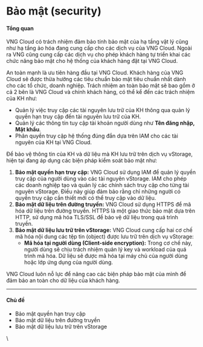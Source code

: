 # Bảo mật (security)

#### Tổng quan <a href="#baomat-security-tongquan" id="baomat-security-tongquan"></a>

VNG Cloud có trách nhiệm đảm bảo tính bảo mật của hạ tầng vật lý cũng như hạ tầng ảo hóa đang cung cấp cho các dịch vụ của VNG Cloud. Ngoài ra VNG cũng cung cấp các dịch vụ cho phép khách hàng tự triển khai các chức năng bảo mật cho hệ thống của khách hàng đặt tại VNG Cloud.

An toàn mạnh là ưu tiên hàng đầu tại VNG Cloud. Khách hàng của VNG Cloud sẽ được thừa hưởng các tiêu chuẩn bảo mật tiêu chuẩn nhất dành cho các tổ chức, doanh nghiệp. Trách nhiệm an toàn bảo mật sẽ bao gồm ở cả 2 bên là VNG Cloud và chính khách hàng, có thể kể đến các trách nhiệm của KH như:

* Quản lý việc truy cập các tài nguyên lưu trữ của KH thông qua quản lý quyền hạn truy cập đến tài nguyên lưu trữ của KH.
* Quản lý các thông tin tuy cập tài khoản người dùng như **Tên đăng nhập, Mật khẩu**.
* Phân quyền truy cập hệ thống đúng đắn dựa trên IAM cho các tài nguyên của KH tại VNG Cloud.

Để bảo vệ thông tin của KH và dữ liệu mà KH lưu trữ trên dịch vụ vStorage, hiện tại đang áp dụng các biện pháp kiểm soát bảo mật như:

1. **Bảo mật quyền hạn truy cập:** VNG Cloud sử dụng IAM để quản lý quyền truy cập của người dùng vào các tài nguyên vStorage. IAM cho phép các doanh nghiệp tạo và quản lý các chính sách truy cập cho từng tài nguyên vStorage. Điều này giúp đảm bảo rằng chỉ những người có quyền truy cập cần thiết mới có thể truy cập vào dữ liệu.
2. **Bảo mật dữ liệu trên đường truyền:** VNG Cloud sử dụng HTTPS để mã hóa dữ liệu trên đường truyền. HTTPS là một giao thức bảo mật dựa trên HTTP, sử dụng mã hóa TLS/SSL để bảo vệ dữ liệu trong quá trình truyền.
3. **Bảo mật dữ liệu lưu trữ trên vStorage:** VNG Cloud cung cấp hai cơ chế mã hóa nội dung các tệp tin (object) được lưu trữ trên dịch vụ vStorage:
   * **Mã hóa tại người dùng (Client-side encryption):** Trong cơ chế này, người dùng sẽ chịu trách nhiệm quản lý key và workload của quá trình mã hóa. Dữ liệu sẽ được mã hóa tại máy chủ của người dùng hoặc lớp ứng dụng của người dùng.

VNG Cloud luôn nỗ lực để nâng cao các biện pháp bảo mật của mình để đảm bảo an toàn cho dữ liệu của khách hàng.

***

#### Chủ đề <a href="#baomat-security-chude" id="baomat-security-chude"></a>

* Bảo mật quyền hạn truy cập
* Bảo mật dữ liệu trên đường truyền
* Bảo mật dữ liệu lưu trữ trên vStorage

\
